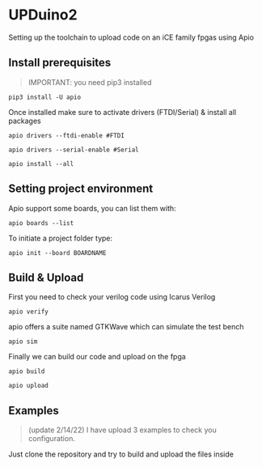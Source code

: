 # UPDuino2

Setting up the toolchain to upload code on an iCE family fpgas using Apio

## Install prerequisites

> IMPORTANT: you need pip3 installed  

````
pip3 install -U apio
````

Once installed make sure to activate drivers (FTDI/Serial) & install all packages

````
apio drivers --ftdi-enable #FTDI

apio drivers --serial-enable #Serial

apio install --all
````


## Setting project environment
Apio support some boards, you can list them with:

````
apio boards --list
````

To initiate a project folder type:

````
apio init --board BOARDNAME 
````


## Build & Upload
First you need to check your verilog code using Icarus Verilog

````
apio verify
````

apio offers a suite named GTKWave which can simulate the test bench

````
apio sim
````

Finally we can build our code and upload on the fpga

````
apio build

apio upload
````


## Examples 
> (update 2/14/22) I have upload 3 examples to check you configuration.

Just clone the repository and try to build and upload the files inside
